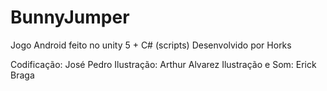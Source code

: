 # BunnyJumper
Jogo Android feito no unity 5 + C# (scripts)
Desenvolvido por Horks

Codificação: José Pedro
Ilustração: Arthur Alvarez
Ilustração e Som: Erick Braga
